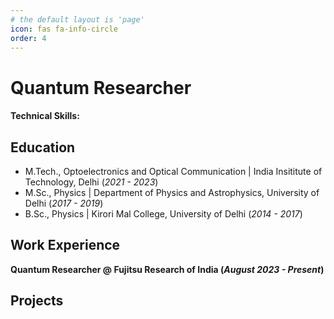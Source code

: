 ```yaml
---
# the default layout is 'page'
icon: fas fa-info-circle
order: 4
---
```


# Quantum Researcher

#### Technical Skills:

## Education
- M.Tech., Optoelectronics and Optical Communication | India Insititute of Technology, Delhi (_2021 - 2023_)								       		
- M.Sc., Physics | Department of Physics and Astrophysics, University of Delhi (_2017 - 2019_)	 			        		
- B.Sc., Physics | Kirori Mal College, University of Delhi (_2014 - 2017_)

## Work Experience
**Quantum Researcher @ Fujitsu Research of India (_August 2023 - Present_)**

## Projects
